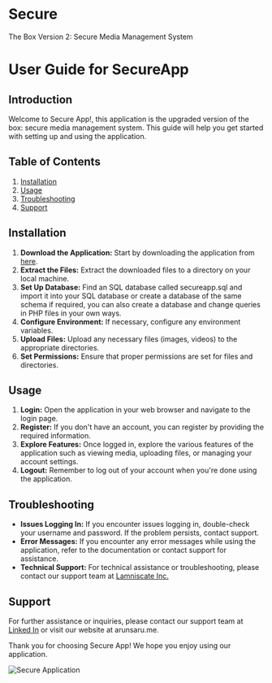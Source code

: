 # Secure
The Box Version 2: Secure Media Management System

# User Guide for SecureApp

## Introduction
Welcome to Secure App!, this application is the upgraded version of the box: secure media management system. This guide will help you get started with setting up and using the application.

## Table of Contents
1. [Installation](#installation)
2. [Usage](#usage)
3. [Troubleshooting](#troubleshooting)
4. [Support](#support)

## Installation <a name="installation"></a>
1. **Download the Application:** Start by downloading the application from <a href="https://github.com/yokai-crow/Secure.git">here</a>.
2. **Extract the Files:** Extract the downloaded files to a directory on your local machine.
3. **Set Up Database:** Find an SQL database called secureapp.sql and import it into your SQL database or create a database of the same schema if required, you can also create a database and change queries in PHP files in your own ways.
4. **Configure Environment:** If necessary, configure any environment variables.
5. **Upload Files:** Upload any necessary files (images, videos) to the appropriate directories.
6. **Set Permissions:** Ensure that proper permissions are set for files and directories.

## Usage <a name="usage"></a>
1. **Login:** Open the application in your web browser and navigate to the login page.
2. **Register:** If you don't have an account, you can register by providing the required information.
3. **Explore Features:** Once logged in, explore the various features of the application such as viewing media, uploading files, or managing your account settings.
4. **Logout:** Remember to log out of your account when you're done using the application.

## Troubleshooting <a name="troubleshooting"></a>
- **Issues Logging In:** If you encounter issues logging in, double-check your username and password. If the problem persists, contact support.
- **Error Messages:** If you encounter any error messages while using the application, refer to the documentation or contact support for assistance.
- **Technical Support:** For technical assistance or troubleshooting, please contact our support team at <a href="https://www.facebook.com/nuranofficial02">Lamniscate Inc.</a>

## Support <a name="support"></a>
For further assistance or inquiries, please contact our support team at <a href="https://www.linkedin.com/in/arun-saru/">Linked In</a> or visit our website at arunsaru.me.

Thank you for choosing Secure App! We hope you enjoy using our application.

![Secure Application](./publicAsset/tab.png)


